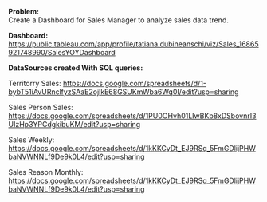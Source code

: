 **Problem:** <br>
Create a Dashboard for Sales Manager to analyze sales data trend. <br>

**Dashboard:** https://public.tableau.com/app/profile/tatiana.dubineanschi/viz/Sales_16865921748990/SalesYOYDashboard

**DataSources created With SQL queries:**

Territorry Sales: https://docs.google.com/spreadsheets/d/1-bybT51iAvURnclfyzSAaE2ojlkE68GSUKmWba6Wq0I/edit?usp=sharing

Sales Person Sales: https://docs.google.com/spreadsheets/d/1PU0OHvh01LIwBKb8xDSbovnrI3UIzHp3YPCdgkibuKM/edit?usp=sharing

Sales Weekly: https://docs.google.com/spreadsheets/d/1kKKCyDt_EJ9RSq_5FmGDlijPHWbaNVWNNLf9De9k0L4/edit?usp=sharing

Sales Reason Monthly: https://docs.google.com/spreadsheets/d/1kKKCyDt_EJ9RSq_5FmGDlijPHWbaNVWNNLf9De9k0L4/edit?usp=sharing
